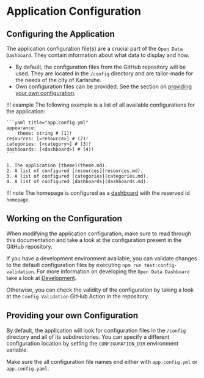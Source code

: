# Application Configuration

## Configuring the Application

The application configuration file(s) are a crucial part of the `Open Data Dashboard`. They contain information about what data to display and how.

* By default, the configuration files from the GitHub repository will be used.
They are located in the `/config` directory and are tailor-made for the needs of the city of Karlsruhe.
* Own configuration files can be provided. See the section on [providing your own configuration](#providing-your-own-configuration).

!!! example
    The following example is a list of all available configurations for the application:

    ```yaml title="app.config.yml"
    appearance:
        theme: string # (1)!
    resources: [<resource>] # (2)!
    categories: [<category>] # (3)!
    dashboards: [<dashboard>] # (4)!
    ```

    1. The application [theme](theme.md).
    2. A list of configured [resources](resources.md).
    3. A list of configured [categories](categories.md).
    4. A list of configured [dashboards](dashboards.md).

!!! note
    The homepage is configured as a [dashboard](dashboards.md) with the reserved id `homepage`.

## Working on the Configuration

When modifying the application configuration, make sure to read through this documentation and take a look at the configuration present in the GitHub repository.

If you have a development environment available, you can validate changes to the default configuration files by executing `npm run test:config-validation`.
For more information on developing the `Open Data Dashboard` take a look at [Development](../development/index.md).

Otherwise, you can check the validity of the configuration by taking a look at the `Config Validation` GitHub Action in the repository.

## Providing your own Configuration

By default, the application will look for configuration files in the `/config` directory and all of its subdirectories.
You can specify a different configuration location by setting the `CONFIGURATION_DIR` environment variable.

Make sure the all configuration file names end either with `app.config.yml` or `app.config.yaml`.
